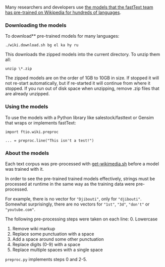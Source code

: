 Many researchers and developers use [the models that the fastText team has pre-trained on Wikipedia for hundreds of languages](https://github.com/facebookresearch/fastText/blob/master/pretrained-vectors.md).

### Downloading the models
To download** pre-trained models for many languages:

    ./wiki.download.sh bg el ka hy ru

This downloads the zipped models into the current directory.  To unzip them all:

    unzip \*.zip

The zipped models are on the order of 1GB to 10GB in size.  If stopped it will not re-start automatically, but if re-started it will continue from where it stopped.  If you run out of disk space when unzipping, remove .zip files that are already unzipped.


### Using the models

To use the models with a Python library like salestock/fasttext or Gensim that wraps or implements fastText:

    import ftio.wiki.preproc

    ... = preproc.line("This isn't a test!")


### About the models

Each text corpus was pre-processed with [get-wikimedia.sh](https://github.com/facebookresearch/fastText/blob/master/get-wikimedia.sh) before a model was trained with it.

In order to see the pre-trained trained models effectively, strings must be processed at runtime in the same way as the training data were pre-processed.

For example, there is no vector for `"Djibouti"`, only for `"djibouti"`.  Somewhat surprisingly, there are no vectors for `"1st"`, `"3d"`, `"don't"` or `"youtube.com"`.

The following pre-processing steps were taken on each line:
0. Lowercase
1. Remove wiki markup
2. Replace some punctuation with a space
3. Add a space around some other punctuation
4. Replace digits (0-9) with a space
5. Replace multiple spaces with a single space

`preproc.py` implements steps 0 and 2-5.
